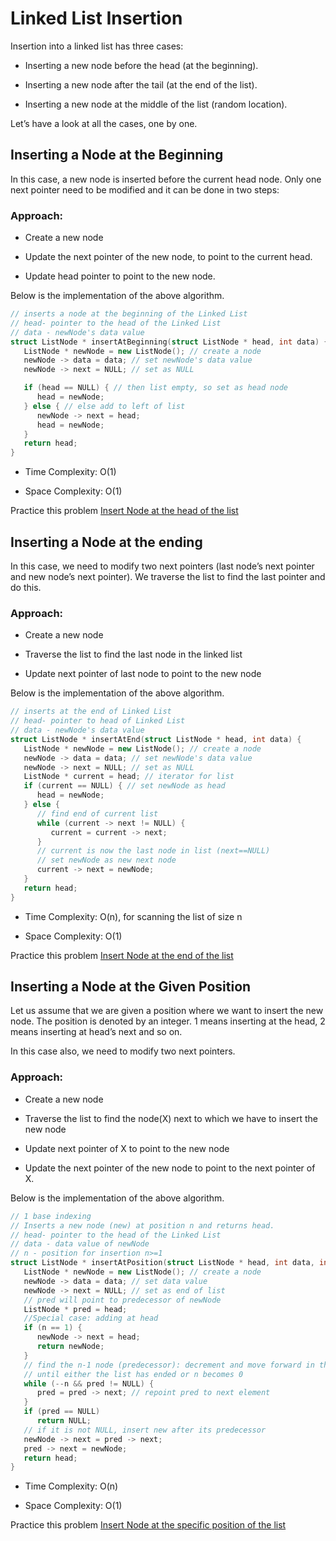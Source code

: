 # Linked List Insertion

Insertion into a linked list has three cases:

-   Inserting a new node before the head (at the beginning).
    
-   Inserting a new node after the tail (at the end of the list).
    
-   Inserting a new node at the middle of the list (random location).
    

Let’s have a look at all the cases, one by one.

## Inserting a Node at the Beginning

In this case, a new node is inserted before the current head node. Only one next pointer need to be modified and it can be done in two steps:

### Approach:

-   Create a new node
    
-   Update the next pointer of the new node, to point to the current head.
    
-   Update head pointer to point to the new node.
    

Below is the implementation of the above algorithm.
```c++
// inserts a node at the beginning of the Linked List
// head- pointer to the head of the Linked List
// data - newNode's data value
struct ListNode * insertAtBeginning(struct ListNode * head, int data) {
   ListNode * newNode = new ListNode(); // create a node
   newNode -> data = data; // set newNode's data value
   newNode -> next = NULL; // set as NULL

   if (head == NULL) { // then list empty, so set as head node
      head = newNode;
   } else { // else add to left of list
      newNode -> next = head;
      head = newNode;
   }
   return head;
}
```
-   Time Complexity: O(1)
    
-   Space Complexity: O(1)
    
Practice this problem [Insert Node at the head of the list](https://www.hackerrank.com/challenges/insert-a-node-at-the-head-of-a-linked-list)

## Inserting a Node at the ending

In this case, we need to modify two next pointers (last node’s next pointer and new node’s next pointer). We traverse the list to find the last pointer and do this.

### Approach:

-   Create a new node
    
-   Traverse the list to find the last node in the linked list
    
-   Update next pointer of last node to point to the new node
    

Below is the implementation of the above algorithm.
```c++
// inserts at the end of Linked List
// head- pointer to head of Linked List
// data - newNode's data value
struct ListNode * insertAtEnd(struct ListNode * head, int data) {
   ListNode * newNode = new ListNode(); // create a node
   newNode -> data = data; // set newNode's data value
   newNode -> next = NULL; // set as NULL
   ListNode * current = head; // iterator for list
   if (current == NULL) { // set newNode as head
      head = newNode;
   } else {
      // find end of current list
      while (current -> next != NULL) {
         current = current -> next;
      }
      // current is now the last node in list (next==NULL)
      // set newNode as new next node
      current -> next = newNode;
   }
   return head;
}
```
-   Time Complexity: O(n), for scanning the list of size n
    
-   Space Complexity: O(1)
    

Practice this problem [Insert Node at the end of the list](https://www.hackerrank.com/challenges/insert-a-node-at-the-tail-of-a-linked-list)

## Inserting a Node at the Given Position

Let us assume that we are given a position where we want to insert the new node. The position is denoted by an integer. 1 means inserting at the head, 2 means inserting at head’s next and so on.

In this case also, we need to modify two next pointers.

### Approach:

-   Create a new node
    
-   Traverse the list to find the node(X) next to which we have to insert the new node
    
-   Update next pointer of X to point to the new node
    
-   Update the next pointer of the new node to point to the next pointer of X.
    

Below is the implementation of the above algorithm.
```c++
// 1 base indexing
// Inserts a new node (new) at position n and returns head.
// head- pointer to the head of the Linked List
// data - data value of newNode
// n - position for insertion n>=1
struct ListNode * insertAtPosition(struct ListNode * head, int data, int n) {
   ListNode * newNode = new ListNode(); // create a node
   newNode -> data = data; // set data value
   newNode -> next = NULL; // set as end of list
   // pred will point to predecessor of newNode
   ListNode * pred = head;
   //Special case: adding at head
   if (n == 1) {
      newNode -> next = head;
      return newNode;
   }
   // find the n-1 node (predecessor): decrement and move forward in the list
   // until either the list has ended or n becomes 0
   while (--n && pred != NULL) {
      pred = pred -> next; // repoint pred to next element
   }
   if (pred == NULL)
      return NULL;
   // if it is not NULL, insert new after its predecessor
   newNode -> next = pred -> next;
   pred -> next = newNode;
   return head;
}
```

-   Time Complexity: O(n)
    
-   Space Complexity: O(1)
    

Practice this problem [Insert Node at the specific position of the list](https://www.hackerrank.com/challenges/insert-a-node-at-a-specific-position-in-a-linked-list)

